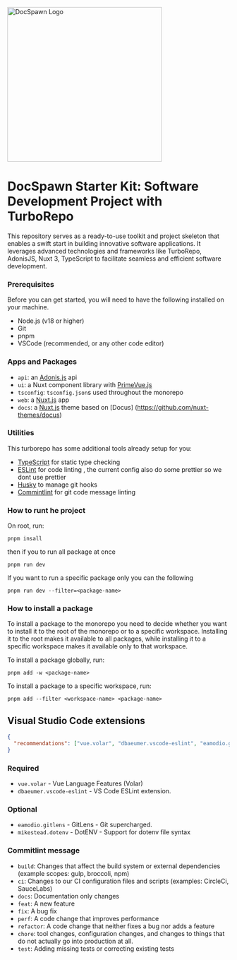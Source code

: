 <p align="left">
  <img src="https://github.com/DigitalTec974/DocSpawn/assets/156151783/d31091a0-16d5-4fbd-9789-c367589fac0e" width="350" alt="DocSpawn Logo" /></a>
<p>

# DocSpawn Starter Kit: Software Development Project with TurboRepo

This repository serves as a ready-to-use toolkit and project skeleton that enables a swift start in building innovative software applications.
It leverages advanced technologies and frameworks like TurboRepo, AdonisJS, Nuxt 3, TypeScript to facilitate seamless and efficient software development.

### Prerequisites

Before you can get started, you will need to have the following installed on your machine.

- Node.js (v18 or higher)
- Git
- pnpm
- VSCode (recommended, or any other code editor)

### Apps and Packages

- `api`: an [Adonis.js](https://https://adonisjs.com/) api
- `ui`: a Nuxt component library with [PrimeVue.js](https://tailwind.primevue.org/)
- `tsconfig`: `tsconfig.json`s used throughout the monorepo
- `web`: a [Nuxt.js](https://nuxtjs.org) app
- `docs`: a [Nuxt.js](https://nuxtjs.org) theme based on [Docus] (https://github.com/nuxt-themes/docus)

### Utilities

This turborepo has some additional tools already setup for you:

- [TypeScript](https://www.typescriptlang.org/) for static type checking
- [ESLint](https://eslint.org/) for code linting , the current config also do some prettier so we dont use prettier
- [Husky](https://typicode.github.io/husky/) to manage git hooks
- [Commintlint](https://commitlint.js.org/#/) for git code message linting

### How to runt he project

On root, run:

`pnpm insall`

then if you to run all package at once

`pnpm run dev`

If you want to run a specific package only you can the following

`pnpm run dev --filter=<package-name>`

### How to install a package

To install a package to the  monorepo you need to decide whether you want to install it to the root of the monorepo or to a specific workspace. Installing it to the root makes it available to all packages, while installing it to a specific workspace makes it available only to that workspace.

To install a package globally, run:

`pnpm add -w <package-name>`

To install a package to a specific workspace, run:

`pnpm add --filter <workspace-name> <package-name>`

## Visual Studio Code extensions

```json
{
  "recommendations": ["vue.volar", "dbaeumer.vscode-eslint", "eamodio.gitlens"]
}
```

### Required

- `vue.volar` - Vue Language Features (Volar)
- `dbaeumer.vscode-eslint` - VS Code ESLint extension.

### Optional

- `eamodio.gitlens` - GitLens - Git supercharged.
- `mikestead.dotenv` - DotENV - Support for dotenv file syntax

### Commitlint message

- `build`: Changes that affect the build system or external dependencies (example scopes: gulp, broccoli, npm)
- `ci`: Changes to our CI configuration files and scripts (examples: CircleCi, SauceLabs)
- `docs`: Documentation only changes
- `feat`: A new feature
- `fix`: A bug fix
- `perf`: A code change that improves performance
- `refactor`: A code change that neither fixes a bug nor adds a feature
- `chore`: tool changes, configuration changes, and changes to things that do not actually go into production at all.
- `test`: Adding missing tests or correcting existing tests
